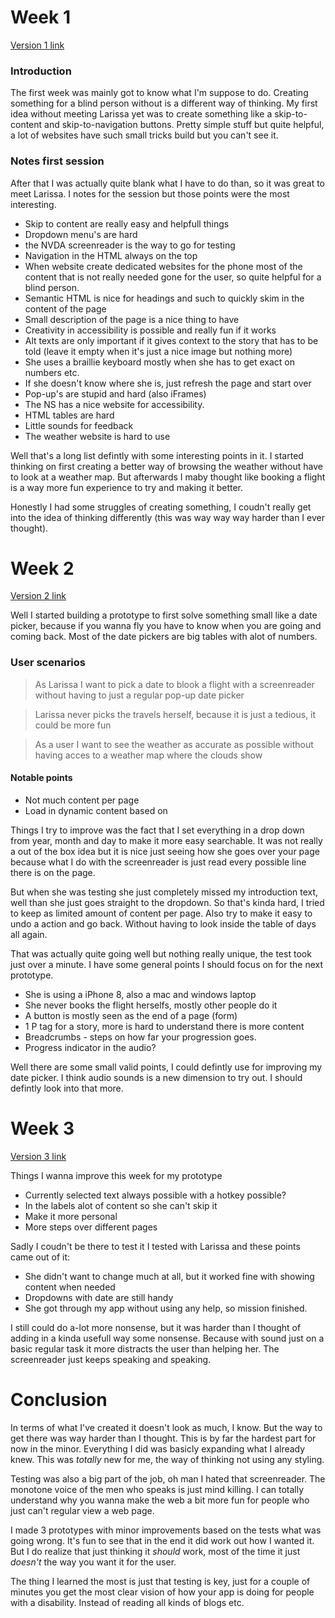 # Week 1

[Version 1 link](https://denniswegereef.github.io/web-design-1819/version-1/)

### Introduction

The first week was mainly got to know what I'm suppose to do. Creating something for a blind person without is a different way of thinking. My first idea without meeting Larissa yet was to create something like a skip-to-content and skip-to-navigation buttons. Pretty simple stuff but quite helpful, a lot of websites have such small tricks build but you can't see it.

### Notes first session

After that I was actually quite blank what I have to do than, so it was great to meet Larissa.
I notes for the session but those points were the most interesting.

- Skip to content are really easy and helpfull things
- Dropdown menu's are hard
- the NVDA screenreader is the way to go for testing
- Navigation in the HTML always on the top
- When website create dedicated websites for the phone most of the content that is not really needed gone for the user, so quite helpful for a blind person.
- Semantic HTML is nice for headings and such to quickly skim in the content of the page
- Small description of the page is a nice thing to have
- Creativity in accessibility is possible and really fun if it works
- Alt texts are only important if it gives context to the story that has to be told (leave it empty when it's just a nice image but nothing more)
- She uses a braillie keyboard mostly when she has to get exact on numbers etc.
- If she doesn't know where she is, just refresh the page and start over
- Pop-up's are stupid and hard (also iFrames)
- The NS has a nice website for accessibility.
- HTML tables are hard
- Little sounds for feedback
- The weather website is hard to use

Well that's a long list defintly with some interesting points in it.
I started thinking on first creating a better way of browsing the weather without have to look at a weather map.
But afterwards I maby thought like booking a flight is a way more fun experience to try and making it better.

Honestly I had some struggles of creating something, I coudn't really get into the idea of thinking differently (this was way way way harder than I ever thought).

# Week 2

[Version 2 link](https://denniswegereef.github.io/web-design-1819/version-2/)

Well I started building a prototype to first solve something small like a date picker, because if you wanna fly you have to know when you are going and coming back. Most of the date pickers are big tables with alot of numbers.

### User scenarios

> As Larissa I want to pick a date to blook a flight with a screenreader without having to just a regular pop-up date picker

> Larissa never picks the travels herself, because it is just a tedious, it could be more fun

> As a user I want to see the weather as accurate as possible without having acces to a weather map where the clouds show

#### Notable points

- Not much content per page
- Load in dynamic content based on

Things I try to improve was the fact that I set everything in a drop down from year, month and day to make it more easy searchable. It was not really a out of the box idea but it is nice just seeing how she goes over your page because what I do with the screenreader is just read every possible line there is on the page.

But when she was testing she just completely missed my introduction text, well than she just goes straight to the dropdown. So that's kinda hard, I tried to keep as limited amount of content per page. Also try to make it easy to undo a action and go back. Without having to look inside the table of days all again.

That was actually quite going well but nothing really unique, the test took just over a minute. I have some general points I should focus on for the next prototype.

- She is using a iPhone 8, also a mac and windows laptop
- She never books the flight herselfs, mostly other people do it
- A button is mostly seen as the end of a page (form)
- 1 P tag for a story, more is hard to understand there is more content
- Breadcrumbs - steps on how far your progression goes.
- Progress indicator in the audio?

Well there are some small valid points, I could defintly use for improving my date picker. I think audio sounds is a new dimension to try out. I should defintly look into that more.

# Week 3

[Version 3 link](https://denniswegereef.github.io/web-design-1819/version-3/)

Things I wanna improve this week for my prototype

- Currently selected text always possible with a hotkey possible?
- In the labels alot of content so she can't skip it
- Make it more personal
- More steps over different pages

Sadly I coudn't be there to test it
I tested with Larissa and these points came out of it:

- She didn't want to change much at all, but it worked fine with showing content when needed
- Dropdowns with date are still handy
- She got through my app without using any help, so mission finished.

I still could do a-lot more nonsense, but it was harder than I thought of adding in a kinda usefull way some nonsense. Because with sound just on a basic regular task it more distracts the user than helping her. The screenreader just keeps speaking and speaking.

# Conclusion

In terms of what I've created it doesn't look as much, I know. But the way to get there was way harder than I thought. This is by far the hardest part for now in the minor. Everything I did was basicly expanding what I already knew. This was _totally_ new for me, the way of thinking not using any styling.

Testing was also a big part of the job, oh man I hated that screenreader. The monotone voice of the men who speaks is just mind killing. I can totally understand why you wanna make the web a bit more fun for people who just can't regular view a web page.

I made 3 prototypes with minor improvements based on the tests what was going wrong. It's fun to see that in the end it did work out how I wanted it. But I do realize that just thinking it _should_ work, most of the time it just _doesn't_ the way you want it for the user.

The thing I learned the most is just that testing is key, just for a couple of minutes you get the most clear vision of how your app is doing for people with a disability. Instead of reading all kinds of blogs etc.

